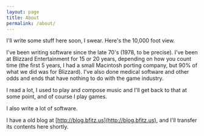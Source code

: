 ```yaml
---
layout: page
title: About
permalink: /about/
---
```


I'll write some stuff here soon, I swear. Here's the 10,000 foot view.

I've been writing software since the late 70's (1978, to be precise). I've been at Blizzard Entertainment for 15 or 20 years, depending on how you count time (the first 5 years, I had a small Macintosh porting company, but 90% of what we did was for Blizzard). I've also done medical software and other odds and ends that have nothing to do with the game industry.

I read a lot, I used to play and compose music and I'll get back to that at some point, and of course I play games.

I also write a lot of software.

I have a old blog at [http://blog.bfitz.us](http://blog.bfitz.us), and I'll transfer its contents here shortly.
